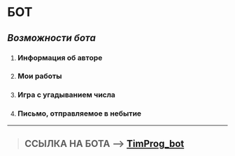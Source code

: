 # **БОТ**

## **_Возможности бота_**

1.  ### Информация об авторе
1.  ### Мои работы
1.  ### Игра с угадыванием числа
1.  ### Письмо, отправляемое в небытие

---

> ## ССЫЛКА НА БОТА --> [TimProg_bot](https://tele.click/@TimProg_bot "Нажми сюда ;)")
